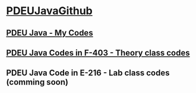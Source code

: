 # [PDEUJavaGithub](https://github.com/TirthPShah/PDEUJavaGithub/tree/main)

## [PDEU Java - My Codes](https://github.com/TirthPShah/PDEUJavaGithub/tree/main/PDEU%20Java)
## [PDEU Java Codes in F-403 - Theory class codes](https://github.com/TirthPShah/PDEUJavaGithub/tree/main/PDEU%20Java%20Codes%20in%20F-403)
## PDEU Java Code in E-216 - Lab class codes (comming soon)
